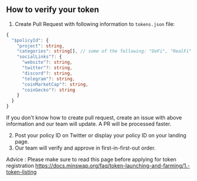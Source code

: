 ## How to verify your token

1. Create Pull Request with following information to `tokens.json` file:

```ts
{
  "$policyId": {
    "project": string,
    "categories": string[], // some of the following: "DeFi", "RealFi" |  "GameFi" |  "Meme" |  "Bridge" |  "Metaverse" |  "Wallet" |  "NFT" |  "Oracle" |  "AI" |  "Launchpad" |  "DAO" | "Other"
    "socialLinks"?: {
      "website"?: string,
      "twitter"?: string,
      "discord"?: string,
      "telegram"?: string,
      "coinMarketCap"?: string,
      "coinGecko"?: string
    }
  }
}
```

If you don't know how to create pull request, create an issue with above information and our team will update. A PR will be processed faster.

2. Post your policy ID on Twitter or display your policy ID on your landing page.
3. Our team will verify and approve in first-in-first-out order.

Advice : Please make sure to read this page before applying for token registration https://docs.minswap.org/faq/token-launching-and-farming/1.-token-listing
